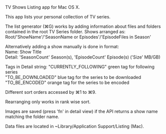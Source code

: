 TV Shows Listing app for Mac OS X.

This app lists your personal collection of TV series.

The list generator (⌘G) works by adding information about files and folders contained in the root TV Series folder. Shows arranged as: Root/'ShowName'/'SeasonName or Episodes'/'EpisodeFiles in Season'

Alternatively adding a show manually is done in format:<br>
Name: Show Title<br>
Detail: 'SeasonCount' Season(s), 'EpisodeCount' Episode(s) ('Size' MB/GB)

Tags in Detail string:
"CURRENTLY_FOLLOWING" green tag for following series<br>
"TO_BE_DOWNLOADED" blue tag for the series to be downloaded<br>
"TO_BE_ENCODED" orange tag for the series to be encoded<br>

Different sort orders accessed by ⌘1 to ⌘9.

Rearranging only works in rank wise sort.

Images are saved (press 'fn' in detail view) if the API returns a show name matching the folder name.

Data files are located in ~Library/Application Support/Listing (Mac).